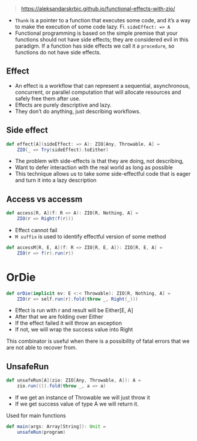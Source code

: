 > https://aleksandarskrbic.github.io/functional-effects-with-zio/

- `Thunk` is a pointer to a function that executes some code, and it’s a way to make the execution of some code lazy. Fi. `sideEffect: => A`
- Functional programming is based on the simple premise that your functions should not have side effects; they are considered evil in this paradigm. If a function has side effects we call it a `procedure`, so functions do not have side effects.

## Effect
- An effect is a workflow that can represent a sequential, asynchronous, concurrent, or parallel computation that will allocate resources and safely free them after use. 
- Effects are purely descriptive and lazy. 
- They don’t do anything, just describing workflows.

## Side effect
```scala
def effect[A](sideEffect: => A): ZIO[Any, Throwable, A] =
    ZIO(_ => Try(sideEffect).toEither)
```
- The problem with side-effects is that they are doing, not describing,
- Want to defer interaction with the real world as long as possible
- This technique allows us to take some side-effectful code that is eager and turn it into a lazy description


## Access vs accessm
```scala
def access[R, A](f: R => A): ZIO[R, Nothing, A] = 
    ZIO(r => Right(f(r)))
```
- Effect cannot fail
- `M suffix` is used to identify effectful version of some method
```scala
def accessM[R, E, A](f: R => ZIO[R, E, A]): ZIO[R, E, A] = 
    ZIO(r => f(r).run(r))
```

# OrDie
```scala
def orDie(implicit ev: E <:< Throwable): ZIO[R, Nothing, A] =
    ZIO(r => self.run(r).fold(throw _, Right(_)))
```
- Effect is run with r and result will be Either[E, A]
- After that we are folding over Either
- If the effect failed it will throw an exception
- If not, we will wrap the success value into Right

This combinator is useful when there is a possibility of fatal errors that we are not able to recover from.

## UnsafeRun
```scala
def unsafeRun[A](zio: ZIO[Any, Throwable, A]): A =
    zio.run(()).fold(throw _, a => a)
```
- If we get an instance of Throwable we will just throw it
- If we get success value of type A we will return it.

Used for main functions
```scala
def main(args: Array[String]): Unit =
    unsafeRun(program)
```
